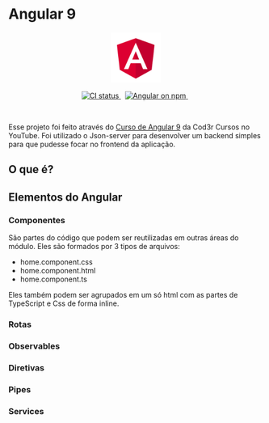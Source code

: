 # Angular 9

<div align="center">
    <img src="src/assets/img/angular.png" width="100" alt="logo" class="logo">
</div>

<p align="center">
  <a href="https://circleci.com/gh/angular/workflows/angular/tree/master">
    <img src="https://img.shields.io/circleci/build/github/angular/angular/master.svg?logo=circleci&logoColor=fff&label=CircleCI" alt="CI status" />
  </a>&nbsp;
  <a href="https://www.npmjs.com/@angular/core">
    <img src="https://img.shields.io/npm/v/@angular/core.svg?logo=npm&logoColor=fff&label=NPM+package&color=limegreen" alt="Angular on npm" />
  </a>&nbsp;
</p>

<br>

Esse projeto foi feito através do [Curso de Angular 9](https://www.youtube.com/playlist?list=PLdPPE0hUkt0rPyAkdhHIIquKbwrGUkvw3) da Cod3r Cursos no YouTube. Foi utilizado o Json-server para desenvolver um backend simples para que pudesse focar no frontend da aplicação.

## O que é?

## Elementos do Angular

### Componentes

São partes do código que podem ser reutilizadas em outras áreas do módulo. Eles são formados por 3 tipos de arquivos:

- home.component.css
- home.component.html
- home.component.ts

Eles também podem ser agrupados em um só html com as partes de TypeScript e Css de forma inline.

### Rotas
### Observables
### Diretivas
### Pipes
### Services
